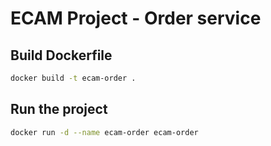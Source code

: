 # ECAM Project - Order service

## Build Dockerfile
```bash
docker build -t ecam-order .
```

## Run the project
```bash
docker run -d --name ecam-order ecam-order
```